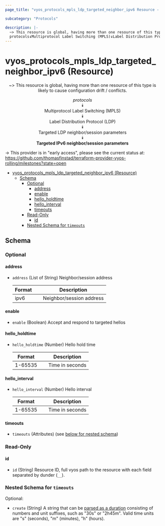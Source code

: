 ```yaml
---
page_title: "vyos_protocols_mpls_ldp_targeted_neighbor_ipv6 Resource - vyos"

subcategory: "Protocols"

description: |-
  ~> This resource is global, having more than one resource of this type is likely to cause configuration drift / conflicts.
  protocols⯯Multiprotocol Label Switching (MPLS)⯯Label Distribution Protocol (LDP)⯯Targeted LDP neighbor/session parameters⯯Targeted IPv6 neighbor/session parameters
---
```


# vyos_protocols_mpls_ldp_targeted_neighbor_ipv6 (Resource)
<center>

~> This resource is global, having more than one resource of this type is likely to cause configuration drift / conflicts.

*protocols*  
⯯  
Multiprotocol Label Switching (MPLS)  
⯯  
Label Distribution Protocol (LDP)  
⯯  
Targeted LDP neighbor/session parameters  
⯯  
**Targeted IPv6 neighbor/session parameters**


</center>

-> This provider is in "early access", please see the current status at: https://github.com/thomasfinstad/terraform-provider-vyos-rolling/milestones?state=open

<!--TOC-->

- [vyos_protocols_mpls_ldp_targeted_neighbor_ipv6 (Resource)](#vyos_protocols_mpls_ldp_targeted_neighbor_ipv6-resource)
  - [Schema](#schema)
    - [Optional](#optional)
      - [address](#address)
      - [enable](#enable)
      - [hello_holdtime](#hello_holdtime)
      - [hello_interval](#hello_interval)
      - [timeouts](#timeouts)
    - [Read-Only](#read-only)
      - [id](#id)
    - [Nested Schema for `timeouts`](#nested-schema-for-timeouts)

<!--TOC-->

<!-- schema generated by tfplugindocs -->
## Schema

### Optional

#### address
- `address` (List of String) Neighbor/session address

    |  Format  &emsp;|  Description               |
    |----------|----------------------------|
    |  ipv6    &emsp;|  Neighbor/session address  |
#### enable
- `enable` (Boolean) Accept and respond to targeted hellos
#### hello_holdtime
- `hello_holdtime` (Number) Hello hold time

    |  Format   &emsp;|  Description      |
    |-----------|-------------------|
    |  1-65535  &emsp;|  Time in seconds  |
#### hello_interval
- `hello_interval` (Number) Hello interval

    |  Format   &emsp;|  Description      |
    |-----------|-------------------|
    |  1-65535  &emsp;|  Time in seconds  |
#### timeouts
- `timeouts` (Attributes) (see [below for nested schema](#nestedatt--timeouts))

### Read-Only

#### id
- `id` (String) Resource ID, full vyos path to the resource with each field separated by dunder (`__`).

<a id="nestedatt--timeouts"></a>
### Nested Schema for `timeouts`

Optional:

- `create` (String) A string that can be [parsed as a duration](https://pkg.go.dev/time#ParseDuration) consisting of numbers and unit suffixes, such as &#34;30s&#34; or &#34;2h45m&#34;. Valid time units are &#34;s&#34; (seconds), &#34;m&#34; (minutes), &#34;h&#34; (hours).
